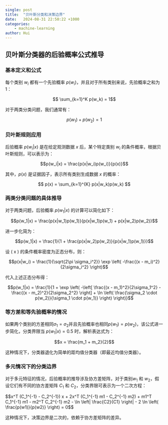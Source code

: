 ```yaml
---
single: post
title:  "贝叶斯分类和决策边界"
date:   2024-08-31 22:50:22 +1000
categories: 
    - machine-learning
author: Hui
---
```



## 贝叶斯分类器的后验概率公式推导

### 基本定义和公式

每个类别 $w_i$ 都有一个先验概率 $p(w_i)$，并且对于所有类别来说，先验概率之和为1：

$$ \sum_{k=1}^K p(w_k) = 1$$

对于两类分类问题，我们通常有：

$$ p(w_1) + p(w_2) = 1$$

### 贝叶斯规则应用
后验概率 $p(w_i|x)$ 是在给定观测数据 $x$ 后，某个特定类别 $w_i$ 的条件概率，根据贝叶斯规则，可以表示为：

$$p(w_i|x) = \frac{p(x|w_i)p(w_i)}{p(x)}$$

其中，$p(x)$ 是证据因子，表示所有类别生成数据 $x$ 的概率：

$$ p(x) = \sum_{k=1}^{K} p(x|w_k)p(w_k) $$

### 两类分类问题的具体推导
对于两类问题，后验概率 $p(w_1|x)$ 的计算可以简化如下：

$$p(w_1|x) = \frac{p(x|w_1)p(w_1)}{p(x|w_1)p(w_1) + p(x|w_2)p(w_2)}$$

进一步化简为：

$$p(w_1|x) = \frac{1}{1 + \frac{p(x|w_2)p(w_2)}{p(x|w_1)p(w_1)}}$$

设 \( x \) 的条件概率密度为正态分布，则：

$$p(x|w_i) = \frac{1}{\sqrt{2\pi \sigma_i^2}} \exp \left( -\frac{(x - m_i)^2}{2\sigma_i^2} \right)$$

代入上述正态分布得：

$$p(w_1|x) = \frac{1}{1 + \exp \left( -\left[ \frac{(x - m_1)^2}{2\sigma_1^2} - \frac{(x - m_2)^2}{2\sigma_2^2} \right] + \ln \left( \frac{\sigma_2 \cdot p(w_2)}{\sigma_1 \cdot p(w_1)} \right) \right)}$$

### 等方差和等先验概率的情况
如果两个类别的方差相同$\sigma_1 = \sigma_2$并且先验概率也相同$p(w_1) = p(w_2)$，该公式进一步简化，分类界限当 $p(w_1|x) = 0.5$ 时，解析表达式为：

$$x = \frac{m_1 + m_2}{2}$$

这种情况下，分类器退化为简单的距均值分类器（即最近均值分类器）。

### 多元情况下的分类边界
对于多元特征的情况，后验概率的推导涉及协方差矩阵，对于类别$w_1$ 和 $w_2$，假设它们有不同的协方差矩阵 $C_1$ 和 $C_2$，分类界限可表示为一个二次方程：

<div class="scrollable-math-formula">
$$x^T (C_1^{-1} - C_2^{-1}) x + 2x^T (C_1^{-1} m1 - C_2^{-1} m2) + m1^T C_1^{-1} m1 - m2^T C_2^{-1} m2 - \ln \left| \frac{C2}{C1} \right| - 2 \ln \left( \frac{p(w1)}{p(w2)} \right) = 0$$
</div>

这种情况下，决策边界是二次的，依赖于协方差矩阵的差异。

